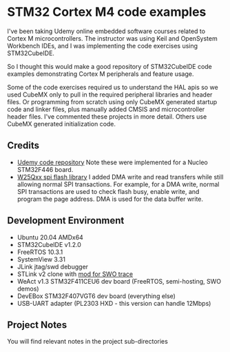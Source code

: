 # STM32 Cortex M4 code examples

 I've been
taking Udemy online embedded software courses related to Cortex M microcontrollers. The instructor was using Keil and OpenSystem Workbench IDEs, and I was implementing the code exercises using STM32CubeIDE.

So I thought this would make a good repository of STM32CubeIDE code examples demonstrating Cortex M peripherals and feature usage.

Some of the code exercises required us to understand the HAL apis so we used CubeMX only to pull in the required peripheral libraries and header files. Or programming from scratch using only CubeMX generated startup code and linker files, plus manually added CMSIS and microcontroller
header files. I've commented these projects in more detail. Others use CubeMX generated initialization code. 

## Credits

* [Udemy code repository](https://github.com/niekiran) Note these were implemented for a Nucleo STM32F446 board.
* [W25Qxx spi flash library](https://github.com/nimaltd/w25qxx) I added DMA write and read transfers while still allowing normal SPI transactions. For example, for a DMA write, normal SPI transactions are used to check flash busy, enable write, and program the page address. DMA is used for the data buffer write.


## Development Environment

* Ubuntu 20.04 AMDx64
* STM32CubeIDE v1.2.0
* FreeRTOS 10.3.1
* SystemView 3.31
* JLink jtag/swd debugger
* STLink v2 clone with [mod for SWO trace](http://eeblog.co.uk/2018/11/29/swo-with-cubemx-using-st-link-clones/)
* WeAct v1.3 STM32F411CEU6 dev board (FreeRTOS, semi-hosting, SWO demos)
* DevEBox STM32F407VGT6 dev board (everything else)
* USB-UART adapter (PL2303 HXD - this version can handle 12Mbps)

## Project Notes

You will find relevant notes in the project sub-directories

